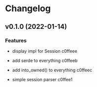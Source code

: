 # Changelog

## v0.1.0 (2022-01-14)


### Features

* display impl for Session
 c0ffeee

* add serde to everything
 c0ffeeb

* add into_owned() to everything
 c0ffeec

* simple session parser
 c0ffee1

